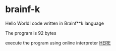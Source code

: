 # brainf-k
Hello World! code written in Brainf**k language

The program is 92 bytes

execute the program using online interpreter [HERE](https://copy.sh/brainfuck/)
